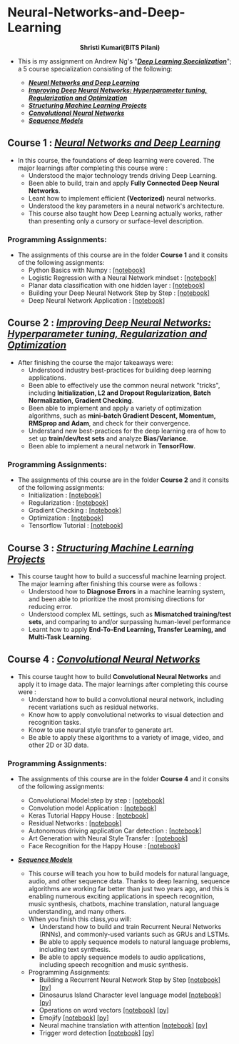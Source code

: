 # Neural-Networks-and-Deep-Learning
<p align="center"> <b>Shristi Kumari(BITS Pilani)</b> </p>

* This is my assignment on Andrew Ng's "[***Deep Learning Specialization***](https://www.coursera.org/specializations/deep-learning)"; a 5 course specialization consisting of the following: 

    * [***Neural Networks and Deep Learning***](https://www.coursera.org/learn/neural-networks-deep-learning/home/welcome)  
    * [***Improving Deep Neural Networks: Hyperparameter tuning, Regularization and Optimization***](https://www.coursera.org/learn/deep-neural-network/home/welcome) 
    * [***Structuring Machine Learning Projects***](https://www.coursera.org/learn/machine-learning-projects/home/welcome)
    * [***Convolutional Neural Networks***](https://www.coursera.org/learn/convolutional-neural-networks/home/welcome)
    * [***Sequence Models***](https://www.coursera.org/learn/nlp-sequence-models/home/welcome)
 
## Course 1 : [***Neural Networks and Deep Learning***](https://www.coursera.org/learn/neural-networks-deep-learning/home/welcome)

* In this course, the foundations of deep learning were covered. The major learnings after completing this course were :
    * Understood the major technology trends driving Deep Learning.
    * Been able to build, train and apply **Fully Connected Deep Neural Networks**. 
    * Leant how to implement efficient **(Vectorized)** neural networks. 
    * Understood the key parameters in a neural network's architecture. 
    * This course also taught how Deep Learning actually works, rather than presenting only a cursory or surface-level description. 
    
### Programming Assignments:
* The assignments of this course are in the folder  **Course 1** and it consits of the following assignments:
    * Python Basics with Numpy : [[notebook]](https://github.com/ShristiK/Neural-Networks-and-Deep-Learning/blob/master/Course%201/Python_Basics_With_Numpy_v3a.ipynb)
    * Logistic Regression with a Neural Network mindset : [[notebook]](https://github.com/ShristiK/Neural-Networks-and-Deep-Learning/blob/master/Course%201/Logistic_Regression_with_a_Neural_Network_mindset_v6a.ipynb)
    * Planar data classification with one hidden layer : [[notebook]](https://github.com/ShristiK/Neural-Networks-and-Deep-Learning/blob/master/Course%201/Planar_data_classification_with_onehidden_layer_v6c.ipynb)
    * Building your Deep Neural Network Step by Step : [[notebook]](https://github.com/ShristiK/Neural-Networks-and-Deep-Learning/blob/master/Course%201/Building_your_Deep_Neural_Network_Step_by_Step_v8a.ipynb)
    * Deep Neural Network Application : [[notebook]](https://github.com/ShristiK/Neural-Networks-and-Deep-Learning/blob/master/Course%201/Deep%2BNeural%2BNetwork%2B-%2BApplication%2Bv8.ipynb)
    
## Course 2 : [***Improving Deep Neural Networks: Hyperparameter tuning, Regularization and Optimization***](https://www.coursera.org/learn/deep-neural-network/home/welcome) 

* After finishing the course the major takeaways were:
    * Understood industry best-practices for building deep learning applications. 
    * Been able to effectively use the common neural network "tricks", including **Initialization, L2 and Dropout Regularization, Batch Normalization, Gradient Checking**. 
    * Been able to implement and apply a variety of optimization algorithms, such as **mini-batch Gradient Descent, Momentum, RMSprop and Adam**, and check for their convergence. 
    * Understand new best-practices for the deep learning era of how to set up **train/dev/test sets** and analyze **Bias/Variance**.
    * Been able to implement a neural network in **TensorFlow**. 
 
 ### Programming Assignments:
 * The assignments of this course are in the folder  **Course 2** and it consits of the following assignments:
     * Initialization : [[notebook]](https://github.com/ShristiK/Neural-Networks-and-Deep-Learning/blob/master/Course%202/Initialization.ipynb)
     * Regularization : [[notebook]](https://github.com/ShristiK/Neural-Networks-and-Deep-Learning/blob/master/Course%202/Regularization_v2a.ipynb)
     * Gradient Checking : [[notebook]](https://github.com/ShristiK/Neural-Networks-and-Deep-Learning/blob/master/Course%202/Gradient%2BChecking%2Bv1.ipynb)
     * Optimization : [[notebook]](https://github.com/ShristiK/Neural-Networks-and-Deep-Learning/blob/master/Course%202/Optimization_methods_v1b.ipynb)
     * Tensorflow Tutorial : [[notebook]](https://github.com/ShristiK/Neural-Networks-and-Deep-Learning/blob/master/Course%202/TensorFlow_Tutorial_v3b.ipynb)
     
     
## Course 3 : [***Structuring Machine Learning Projects***](https://www.coursera.org/learn/machine-learning-projects/home/welcome)

* This course taught how to build a successful machine learning project. The major learning after finishing this course were as follows :
    * Understood how to **Diagnose Errors** in a machine learning system, and been able to prioritize the most promising directions for reducing error.
    * Understood complex ML settings, such as **Mismatched training/test sets**, and comparing to and/or surpassing human-level performance
    * Learnt how to apply **End-To-End Learning, Transfer Learning, and Multi-Task Learning**.
        
## Course 4 : [***Convolutional Neural Networks***](https://www.coursera.org/learn/convolutional-neural-networks/home/welcome)

* This course taught how to build **Convolutional Neural Networks** and apply it to image data. The major learnings after completing this course were :
    * Understand how to build a convolutional neural network, including recent variations such as residual networks.
    * Know how to apply convolutional networks to visual detection and recognition tasks.
    * Know to use neural style transfer to generate art.
    * Be able to apply these algorithms to a variety of image, video, and other 2D or 3D data.
    
### Programming Assignments:
* The assignments of this course are in the folder  **Course 4** and it consits of the following assignments:
    * Convolutional Model:step by step : [[notebook]](https://github.com/ShristiK/Neural-Networks-and-Deep-Learning/blob/master/Course%204/Convolution_model_Step_by_Step_v2a.ipynb)
    * Convolution model Application : [[notebook]](https://github.com/ShristiK/Neural-Networks-and-Deep-Learning/blob/master/Course%204/Convolution_model_Application_v1a.ipynb)
    * Keras Tutorial Happy House : [[notebook]](https://github.com/ShristiK/Neural-Networks-and-Deep-Learning/blob/master/Course%204/Keras_Tutorial_v2a.ipynb)
    * Residual Networks : [[notebook]](https://github.com/ShristiK/Neural-Networks-and-Deep-Learning/blob/master/Course%204/Residual_Networks_v2a.ipynb)
    * Autonomous driving application Car detection : [[notebook]](https://github.com/ShristiK/Neural-Networks-and-Deep-Learning/blob/master/Course%204/Autonomous_driving_application_Car_detection_v3a.ipynb)
    * Art Generation with Neural Style Transfer : [[notebook]](https://github.com/ShristiK/Neural-Networks-and-Deep-Learning/blob/master/Course%204/Art_Generation_with_Neural_Style_Transfer_v3a.ipynb)
    * Face Recognition for the Happy House : [[notebook]](https://github.com/ShristiK/Neural-Networks-and-Deep-Learning/blob/master/Course%204/Face_Recognition_v3a.ipynb)
      
* [***Sequence Models***](https://www.coursera.org/learn/nlp-sequence-models/home/welcome)
   * This course will teach you how to build models for natural language, audio, and other sequence data. Thanks to deep learning, sequence algorithms are working far better than just two years ago, and this is enabling numerous exciting applications in speech recognition, music synthesis, chatbots, machine translation, natural language understanding, and many others. 
   * When you finish this class,you will:
      * Understand how to build and train Recurrent Neural Networks (RNNs), and commonly-used variants such as GRUs and LSTMs.
      * Be able to apply sequence models to natural language problems, including text synthesis.
      * Be able to apply sequence models to audio applications, including speech recognition and music synthesis.
    * Programming Assignments:
      * Building a Recurrent Neural Network Step by Step   [[notebook]](https://github.com/fanghao6666/neural-networks-and-deep-learning/blob/master/notebook/Building%20a%20Recurrent%20Neural%20Network%20Step%20by%20Step%20v3.ipynb)    [[py]](https://github.com/fanghao6666/neural-networks-and-deep-learning/blob/master/py/Building%20a%20Recurrent%20Neural%20Network%20Step%20by%20Step%20v3.py)
      * Dinosaurus Island Character level language model   [[notebook]](https://github.com/fanghao6666/neural-networks-and-deep-learning/blob/master/notebook/Dinosaurus%20Island%20Character%20level%20language%20model%20final%20v3.ipynb)    [[py]](https://github.com/fanghao6666/neural-networks-and-deep-learning/blob/master/py/Dinosaurus%20Island%20Character%20level%20language%20model%20final%20v3.py)
      * Operations on word vectors   [[notebook]](https://github.com/fanghao6666/neural-networks-and-deep-learning/blob/master/notebook/Operations%20on%20word%20vectors.ipynb)    [[py]](https://github.com/fanghao6666/neural-networks-and-deep-learning/blob/master/py/Operations%20on%20word%20vectors.py)
      * Emojify   [[notebook]](https://github.com/fanghao6666/neural-networks-and-deep-learning/blob/master/notebook/Emojify.ipynb)    [[py]](https://github.com/fanghao6666/neural-networks-and-deep-learning/blob/master/py/Emojify.py)
      * Neural machine translation with attention   [[notebook]](https://github.com/fanghao6666/neural-networks-and-deep-learning/blob/master/notebook/Neural%20machine%20translation%20with%20attention.ipynb)    [[py]](https://github.com/fanghao6666/neural-networks-and-deep-learning/blob/master/py/Neural%20machine%20translation%20with%20attention.py)
      * Trigger word detection   [[notebook]](https://github.com/fanghao6666/neural-networks-and-deep-learning/blob/master/notebook/Trigger%20word%20detection.ipynb)    [[py]](https://github.com/fanghao6666/neural-networks-and-deep-learning/blob/master/py/Trigger%20word%20detection.py)

   

    
        
